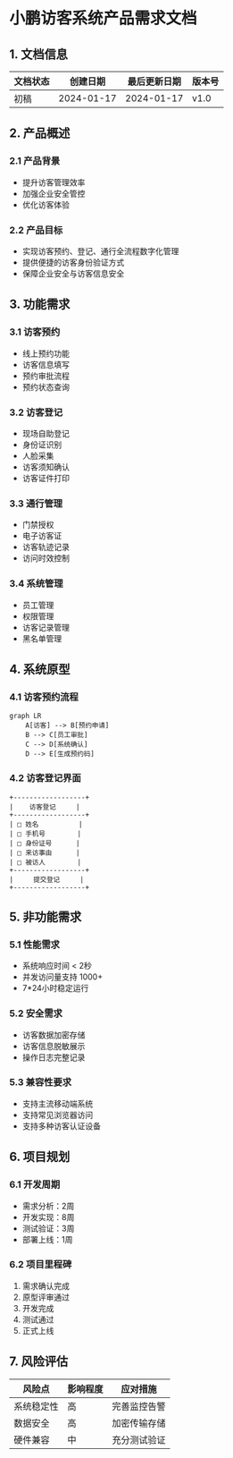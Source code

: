  # 小鹏访客系统产品需求文档

## 1. 文档信息

| 文档状态 | 创建日期 | 最后更新日期 | 版本号 |
|----------|----------|--------------|--------|
| 初稿     | 2024-01-17 | 2024-01-17  | v1.0   |

## 2. 产品概述

### 2.1 产品背景
- 提升访客管理效率
- 加强企业安全管控
- 优化访客体验

### 2.2 产品目标
- 实现访客预约、登记、通行全流程数字化管理
- 提供便捷的访客身份验证方式
- 保障企业安全与访客信息安全

## 3. 功能需求

### 3.1 访客预约
- 线上预约功能
- 访客信息填写
- 预约审批流程
- 预约状态查询

### 3.2 访客登记
- 现场自助登记
- 身份证识别
- 人脸采集
- 访客须知确认
- 访客证件打印

### 3.3 通行管理
- 门禁授权
- 电子访客证
- 访客轨迹记录
- 访问时效控制

### 3.4 系统管理
- 员工管理
- 权限管理
- 访客记录管理
- 黑名单管理

## 4. 系统原型

### 4.1 访客预约流程
```mermaid
graph LR
    A[访客] --> B[预约申请]
    B --> C[员工审批]
    C --> D[系统确认]
    D --> E[生成预约码]
```

### 4.2 访客登记界面
```
+------------------+
|    访客登记     |
+------------------+
| □ 姓名          |
| □ 手机号        |
| □ 身份证号      |
| □ 来访事由      |
| □ 被访人        |
+------------------+
|     提交登记     |
+------------------+
```

## 5. 非功能需求

### 5.1 性能需求
- 系统响应时间 < 2秒
- 并发访问量支持 1000+
- 7*24小时稳定运行

### 5.2 安全需求
- 访客数据加密存储
- 访客信息脱敏展示
- 操作日志完整记录

### 5.3 兼容性要求
- 支持主流移动端系统
- 支持常见浏览器访问
- 支持多种访客认证设备

## 6. 项目规划

### 6.1 开发周期
- 需求分析：2周
- 开发实现：8周
- 测试验证：3周
- 部署上线：1周

### 6.2 项目里程碑
1. 需求确认完成
2. 原型评审通过
3. 开发完成
4. 测试通过
5. 正式上线

## 7. 风险评估

| 风险点 | 影响程度 | 应对措施 |
|--------|----------|----------|
| 系统稳定性 | 高 | 完善监控告警 |
| 数据安全 | 高 | 加密传输存储 |
| 硬件兼容 | 中 | 充分测试验证 |